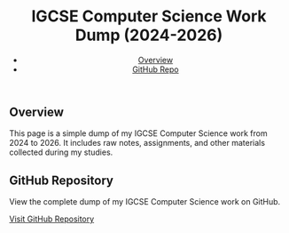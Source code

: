 <!DOCTYPE html>
<html lang="en">
<body>
  <header>
    <h1>IGCSE Computer Science Work Dump (2024-2026)</h1>
    <nav>
      <ul>
        <li><a href="#overview">Overview</a></li>
        <li><a href="#repository">GitHub Repo</a></li>
      </ul>
    </nav>
  </header>

  <div class="container">    <section id="overview">
      <h2>Overview</h2>
      <p>
        This page is a simple dump of my IGCSE Computer Science work from 2024 to 2026. It includes raw notes, assignments, and other materials collected during my studies.
      </p>
    </section>
    <section id="repository">
      <h2>GitHub Repository</h2>
      <p>
        View the complete dump of my IGCSE Computer Science work on GitHub.
      </p>
      <a class="repo-link" href="https://github.com/QWERTYhu66/School/tree/main/IGCSE%20Comp%20Sci" target="_blank">
        Visit GitHub Repository
      </a>
    </section>
  </div>
</body>
</html>

